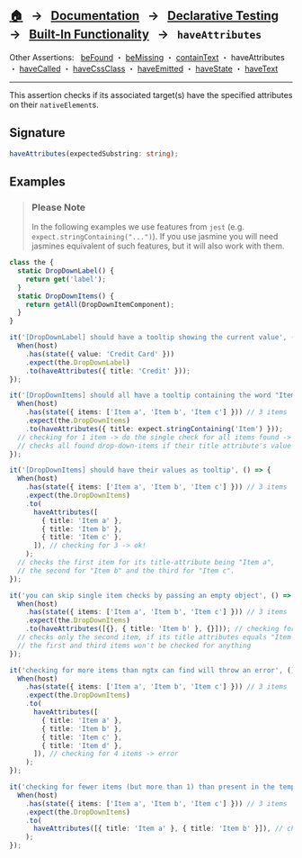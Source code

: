 ## [🏠][home] &nbsp; → &nbsp; **[Documentation][docs]** &nbsp; → &nbsp; [Declarative Testing][declarative] &nbsp; → &nbsp; [Built-In Functionality][index] &nbsp; → &nbsp; `haveAttributes`

[home]: ../README.md
[docs]: ../../DOCUMENTATION.md
[declarative]: ../index.md
[index]: ../built-in.md
[befound]: ./be-found.md
[bemissing]: ./be-missing.md
[containtext]: ./contain-text.md
[haveattributes]: ./have-attributes.md
[havecalled]: ./have-called.md
[havecssclass]: ./have-css-class.md
[haveemitted]: ./have-emitted.md
[havestate]: ./have-state.md
[havetext]: ./have-text.md

Other Assertions: &nbsp; [beFound] ・ [beMissing] ・ [containText] ・ haveAttributes ・ [haveCalled] ・ [haveCssClass] ・ [haveEmitted] ・ [haveState] ・ [haveText]

---

This assertion checks if its associated target(s) have the specified attributes on their `nativeElement`s.

## Signature

```ts
haveAttributes(expectedSubstring: string);
```

## Examples

> ### Please Note
>
> In the following examples we use features from `jest` (e.g. `expect.stringContaining("...")`). If you use jasmine you will need jasmines equivalent of such features, but it will also work with them.

```ts
class the {
  static DropDownLabel() {
    return get('label');
  }
  static DropDownItems() {
    return getAll(DropDownItemComponent);
  }
}

it('[DropDownLabel] should have a tooltip showing the current value', () => {
  When(host)
    .has(state({ value: 'Credit Card' }))
    .expect(the.DropDownLabel)
    .to(haveAttributes({ title: 'Credit' }));
});

it('[DropDownItems] should all have a tooltip containing the word "Item"', () => {
  When(host)
    .has(state({ items: ['Item a', 'Item b', 'Item c'] })) // 3 items
    .expect(the.DropDownItems)
    .to(haveAttributes({ title: expect.stringContaining('Item') }));
  // checking for 1 item -> do the single check for all items found -> ok!
  // checks all found drop-down-items if their title attribute's value contain "Item"
});

it('[DropDownItems] should have their values as tooltip', () => {
  When(host)
    .has(state({ items: ['Item a', 'Item b', 'Item c'] })) // 3 items
    .expect(the.DropDownItems)
    .to(
      haveAttributes([
        { title: 'Item a' },
        { title: 'Item b' },
        { title: 'Item c' },
      ]), // checking for 3 -> ok!
    );
  // checks the first item for its title-attribute being "Item a",
  // the second for "Item b" and the third for "Item c".
});

it('you can skip single item checks by passing an empty object', () => {
  When(host)
    .has(state({ items: ['Item a', 'Item b', 'Item c'] })) // 3 items
    .expect(the.DropDownItems)
    .to(haveAttributes([{}, { title: 'Item b' }, {}])); // checking for 3 -> ok!
  // checks only the second item, if its title attributes equals "Item b";
  // the first and third items won't be checked for anything
});

it('checking for more items than ngtx can find will throw an error', () => {
  When(host)
    .has(state({ items: ['Item a', 'Item b', 'Item c'] })) // 3 items
    .expect(the.DropDownItems)
    .to(
      haveAttributes([
        { title: 'Item a' },
        { title: 'Item b' },
        { title: 'Item c' },
        { title: 'Item d' },
      ]), // checking for 4 items -> error
    );
});

it('checking for fewer items (but more than 1) than present in the template will also throw an error', () => {
  When(host)
    .has(state({ items: ['Item a', 'Item b', 'Item c'] })) // 3 items
    .expect(the.DropDownItems)
    .to(
      haveAttributes([{ title: 'Item a' }, { title: 'Item b' }]), // checking for 2 items -> error
    );
});
```
